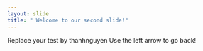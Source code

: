 ```yaml
---
layout: slide
title: " Welcome to our second slide!"
---
```

Replace your test by thanhnguyen
Use the left arrow to go back!
